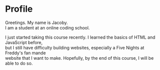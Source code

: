 <html>
  <head>
  </head>
  <body>
<h1>Profile</h1>
  
  Greetings. My name is Jacoby.
<br>
  I am a student at an online coding school.
<p>
  I just started taking this course recently. I learned the basics of HTML and JavaScript before,
  <br>
  but I still have difficulty building websites, especially a Five Nights at Freddy's fan mande
  <br>
  website that I want to make. Hopefully, by the end of this course, I will be able to do so.
  
